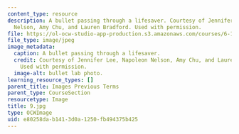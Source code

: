 ```yaml
---
content_type: resource
description: A bullet passing through a lifesaver. Courtesy of Jennifer Lee, Napoleon
  Nelson, Amy Chu, and Lauren Bradford. Used with permission.
file: https://ol-ocw-studio-app-production.s3.amazonaws.com/courses/6-163-strobe-project-laboratory-fall-2005/e80258dab1413d0a1250fb494375b425_9.jpg
file_type: image/jpeg
image_metadata:
  caption: A bullet passing through a lifesaver.
  credit: Courtesy of Jennifer Lee, Napoleon Nelson, Amy Chu, and Lauren Bradford.
    Used with permission.
  image-alt: bullet lab photo.
learning_resource_types: []
parent_title: Images Previous Terms
parent_type: CourseSection
resourcetype: Image
title: 9.jpg
type: OCWImage
uid: e80258da-b141-3d0a-1250-fb494375b425
---
```

